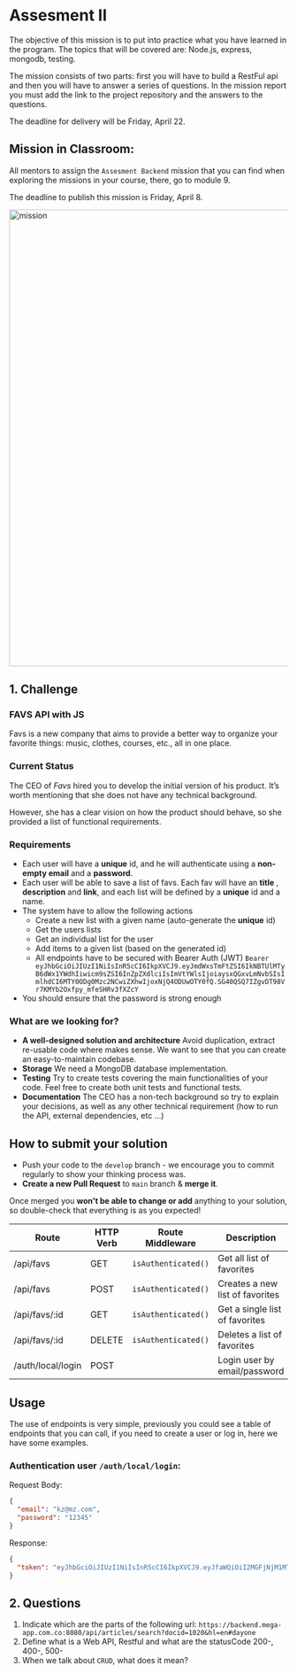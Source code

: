 # Assesment II

The objective of this mission is to put into practice what you have learned in the program. The topics that will be covered are: Node.js, express, mongodb, testing.

The mission consists of two parts: first you will have to build a RestFul api and then you will have to answer a series of questions. In the mission report you must add the link to the project repository and the answers to the questions.

The deadline for delivery will be Friday, April 22.

## Mission in Classroom:

All mentors to assign the `Assesment Backend` mission that you can find when exploring the missions in your course, there, go to module 9.

The deadline to publish this mission is Friday, April 8.

<img width="825" alt="mission" src="https://user-images.githubusercontent.com/1481964/161668620-0b932455-f92c-4f8f-ab3d-d94c24e0e716.png">


## 1. Challenge

### FAVS API with JS

Favs is a new company that aims to provide a better way to organize your favorite things: music, clothes, courses, etc., all in one place.

### Current Status

The CEO of *Favs* hired you to develop the initial version of his product. It’s worth mentioning that she does not have any technical background.

However, she has a clear vision on how the product should behave, so she provided a list of functional requirements.

### Requirements

- Each user will have a **unique** id, and he will authenticate using a **non-empty email** and a **password**.
- Each user will be able to save a list of favs. Each fav will have an **title** , **description** and **link**, and each list will be defined by a **unique** id and a name.
- The system have to allow the following actions
    - Create a new list with a given name (auto-generate the **unique** id)
    - Get the users lists
    - Get an individual list for the user
    - Add items to a given list (based on the generated id)
    - All endpoints have to be secured with Bearer Auth (JWT) `Bearer eyJhbGciOiJIUzI1NiIsInR5cCI6IkpXVCJ9.eyJmdWxsTmFtZSI6IkNBTUlMTyB6dWx1YWdhIiwicm9sZSI6InZpZXdlciIsImVtYWlsIjoiaysxQGxvLmNvbSIsImlhdCI6MTY0ODg0Mzc2NCwiZXhwIjoxNjQ4ODUwOTY0fQ.SG40QSQ7IZgvDT98Vr7KMYb2Oxfpy_mfeSHRv3fXZcY`
- You should ensure that the password is strong enough

### What are we looking for?

- **A well-designed solution and architecture** Avoid duplication, extract re-usable code where makes sense. We want to see that you can create an easy-to-maintain codebase.
- **Storage** We need a MongoDB database implementation.
- **Testing** Try to create tests covering the main functionalities of your code. Feel free to create both unit tests and functional tests.
- **Documentation** The CEO has a non-tech background so try to explain your decisions, as well as any other technical requirement (how to run the API, external dependencies, etc ...)

## **How to submit your solution**

- Push your code to the `develop` branch - we encourage you to commit regularly to show your thinking process was.
- **Create a new Pull Request** to `main` branch & **merge it**.

Once merged you **won't be able to change or add** anything to your solution, so double-check that everything is as you expected!

| Route               | HTTP Verb | Route Middleware   | Description                          |
| --------------------| --------- | ------------------ | ------------------------------------ |
| /api/favs           | GET       | `isAuthenticated()`| Get all list of favorites            |
| /api/favs           | POST      | `isAuthenticated()`| Creates a new list of favorites      |
| /api/favs/:id       | GET       | `isAuthenticated()`| Get a single list of favorites       |
| /api/favs/:id       | DELETE    | `isAuthenticated()`| Deletes a list of favorites          |
| /auth/local/login   | POST      |                    | Login user by email/password         |


## Usage
The use of endpoints is very simple, previously you could see a table of endpoints that you can call, if you need to create a user or log in, here we have some examples.

### Authentication **user** `/auth/local/login`:

Request Body:
```json
{
  "email": "kz@mz.com",
  "password": "12345"
}
```

Response:
```json
{
  "token": "eyJhbGciOiJIUzI1NiIsInR5cCI6IkpXVCJ9.eyJfaWQiOiI2MGFjNjM1MTljZjlkNTQ5YjA3YWU2NTEiLCJpYXQiOjE2MjE5MTMyNjIsImV4cCI6MTYyMTk5OTY2Mn0.WkptwtzkfxNu5sQ28idbt4bJ7RDbXvVNlZXF0Z0ht-0"
}
```

## 2. Questions

1. Indicate which are the parts of the following url: `https://backend.mega-app.com.co:8080/api/articles/search?docid=1020&hl=en#dayone`
2. Define what is a Web API, Restful and what are the statusCode 200-, 400-, 500-
3. When we talk about `CRUD`, what does it mean?

